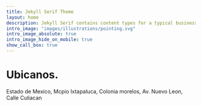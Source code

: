 ```yaml
---
title: Jekyll Serif Theme
layout: home
description: Jekyll Serif contains content types for a typical business website. The theme is fully responsive, blazing fast and artfully illustrated.
intro_image: "images/illustrations/pointing.svg"
intro_image_absolute: true
intro_image_hide_on_mobile: true
show_call_box: true
---
```


# Ubicanos.

Estado de Mexico, Mcpio Ixtapaluca, Colonia morelos, Av. Nuevo Leon, Calle Culiacan
